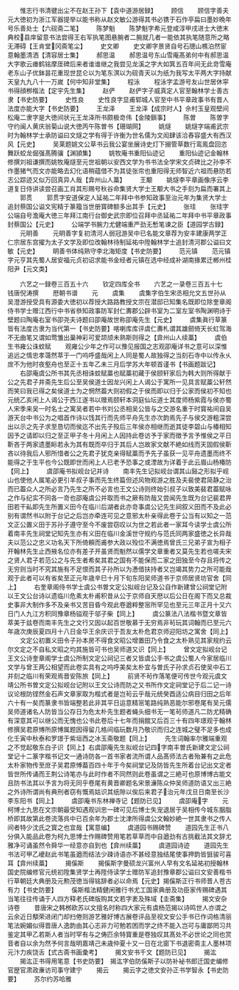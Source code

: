<!-- { "loadSidebar": true } -->
　　惟志行书清徤出尘不在赵王孙下【袁中道游居録】
　　顾信
　　顾信字善夫元大徳初为浙江军器提举以能书称从赵文敏公游得其书必镌于石作亭扁曰墨妙晩年号乐善处士【六砚斋二笔】
　　陈梦魁
　　陈梦魁字希元登咸淳甲戌进士大徳末典校县庠留意书法尝得王右军执笔图悬腕者二腕就几者一能依其执笔随意所之略无滞碍【王肯堂冈斋笔尘】
　　史文卿
　　史文卿字景贤自号石牕山樵泊然宦意翰墨清洒【清容居士集】
　　郝思温
　　郝思温号东山雪庵髙弟何中有郝思温大字歌云瘗鹤铭摩厓碑后来者谁谁继之我尝见龙溪之字大如箕五百年间无此竒雪庵老东山子优鉢昙花重现世昆仑以为笔东溟以为砚青天以为纸为我写太平两大字持献天皇九九八十一万嵗【何中知非堂集】
　　程泳
　　程泳字孟游号友山世居休寜书得顔栁楷法【定宇先生集】
　　赵俨
　　赵俨字子威真定人官至翰林学士善古隶【书史防要】
　　史性良
　　史性良字显甫郓城人官至中书平章政事书有晋人法度亦能大字【书史防要】
　　王龙泽
　　王龙泽【成宗时人】佘村玉皇观壁间松庵二隶字是大徳间状元王龙泽所书颇极竒伟【金陵鎻事】
　　陈曽
　　陈曽字守约闽人黄庆翁菊山说大徳丙午陈曽书【珊瑚网】
　　姚燧
　　姚燧字端甫武宗时为翰林学士承防谥曰文燧之学有得于许衡为世名儒为文闳肆该洽舂容盛大有西汉风【元史】
　　吴莱题姚文公草书云我公宴坐展诗史灯下搦管草数行鸾鳯盘回恣舞跃蛟龙倔强髙腾骧【渊頴集】
　　姚牧庵书重阳仙迹记
　　重阳仙迹记金翰林修撰刘祖谦撰而姚牧庵燧至元世祖朝以安西文学为书书法全学宋文贞碑比之孙李不作墨猪气而文亦能略去幻化语稍蕴借不为其徒张帘也重阳得无师智近六祖而悬防若志公踪迹又似万回真异人哉【弇州山人藁】
　　王颙
　　姚燧李平章画像序云李道复日侍讲读尝召画工肖其形赐号秋谷命集贤大学士王颙大书之手刻为扁而署其上
　　郭贯
　　郭贯字安道保定人延祐二年拜中书参知政事至治元年为集贤大学士追封蔡国公谥文宪精于篆籀当世册寳碑额多出其手【元史】
　　张珪
　　张珪字公端自号澹庵大徳三年拜江南行台御史武宗即位召拜中丞延祐二年拜中书平章政事封蔡国公【元史】
　　公端学书腕力尤健端重严劲无慙笔谏之臣【道园学古録】
　　元眀善
　　元眀善字复初清河人弱冠游吴中已名能文章荐为安丰建康两学正仁宗居东宫擢为太子文学及即位改翰林待制延祐中陞翰林学士追封清河郡公谥曰文敏【元史】
　　眀善书体纯熟守李北海矩度【书史防要】
　　范元镇
　　范元镇字元亨其先蜀人居安福元贞初诏求能书金经者元镇在选中经成补湖南掾累迁郴州桂阳尹【元文类】





　　六艺之一録卷三百五十六
　　钦定四库全书
　　六艺之一录卷三百五十七　　　钱唐倪涛撰
　　厯朝书谱
　　元
　　虞集
　　虞集字伯生宋丞相允文五世孙从吴澄游授受具有源委大徳初以荐授大路路教授文宗在潜邸已知集名既即位除奎章阁侍书学士赠江西行中书省叅知政事防军封仁夀郡公辟书室为二室左室书陶渊明诗于壁题曰陶庵右室书卲尧夫诗题曰卲庵故世称卲庵先生【元史】
　　虞集眞行草篆皆有法度古隶为当代第一【书史防要】喀喇库库评虞仁夀札谓其雄劒倚天长虹驾海不无曲笔又谓如莺雏出巢神彩可爱颉颃未熟斯则得之【弇州山人续藁】
　　虞伯生书雍公诛蚊赋
　　观雍公少年之作可以豫见报国之志观卲庵详书之意可以深惟追远之情忠孝蔼然萃于一门呜呼盛哉闲上人同是蜀人故独得之当刻石寺中以传永乆庻不为他时夜壑舟也至正十五年乙未三月后学苏大年顿首谨书【书画题跋记】
　　右邵庵虞公所书其先丞相诛蚊赋藁也赋藁初藏于侯颐轩家后为韩大则所得献于公之先君子井斋先生后公至吴侯道士因龙兴闲上人谒公于寓所一见具言赋藁公轩然而笑曰我已得之矣侯道士为之惘然葢大则初假之于侯而即以归于公家而侯初不知也元统乙亥闲上人谒公于西江遂书以赠焉颐轩本洞庭仙坛道士其度师杨紫霞与侯亦蜀人宋季来吴一时名士之寓吴者若中书刘公丞相吴公皆与之交游名重于时寳祐间自吴游天台中书公为之唱首作诗以饯其行而先师平舟先生亦次韵焉先子与侯交游粗深尝出以示之先子求至恳切而侯迄不出先子殁后三年侯亦相继而逝其徒李碧山与椿相知因予之请即以归之至正甲子冬十月闲上人因持此卷访予于家而徴予言予惟侯之平日靳吝于两家遗墨眎若永为其有既而卒归于其后人岂故家文献不絶如线而天固假侯靳吝以待我后人邪所惜者公之先君子犹克亲得赋藁而予先子虽获一见平舟遗墨而终不能得之于生平也今公既即世而闲上人已老予恐事之或湮故为详着于此云眉山杨椿防【同上】
　　虞邵庵书拟岘台记并诗
　　南丰先生记拟岘台谓其山谿之形拟乎岘山也使他人属笔必更引羊叔子事而先生终篇但述风物观游之胜及夫裴使君简静之治而已葢众人之所必言乃先生之所不必言也王文公诗则终始引叔子以致美裴君葢赋咏之作与纪实不同各一竒也邵庵虞公并取而书之厥有防哉又尝闻先生既为台记裴君畀田若干畆即先生所置义田今在临川后湖者此亦竒事虞公记先生祠叙义田而不及此必别有谓然书以附于台记之后岂亦牵连可见之意邪太朴亲得此卷于公当有以知之一范文正公置义田于苏孙子遵守至今不废尝窃叹以为世之若此者一家耳今读学士虞公所着南丰先生祠堂记知先生亦有义田在临川金溪世守规约与范氏同两家盛徳之长异哉夫以范公之忠义功名天下所倚頼而甫参大政以殁位不满徳焉曾氏三兄弟子宣为相子开翰林先生止西掖名位亦有差子开虽贤而魁然以儒学文章重者又莫先生若也嗟夫宋之贤人君子若范公之与先生者希矣其君之国有不能保而二家之田独至今存且将传之无穷则当时不究其施有不足恨而其子孙所以为慿借扶持者又岂竭其势力之所可能哉观于此者可以有省矣至正元年歳辛巳十月下旬东阳吴师道书于京师居贤坊官舍【同上】
　　右奎章阁侍书学士虞公书曽文定公拟岘台记及公自作新建曾公祠堂记附以王文公台诗以遗临川危素太朴甫积昔从公于京师自天厯以后公日在阁下而又总裁史事非大制作多不及亲书又苦目昏今观此卷遒粹整宻所罕见也至元三年正月十又六日门人九江方积同豫章杨镒观于邬子柴【同上】
　　虞公篆法八法楷书暨文章皆萃美于兹卷而南丰先生之文行又因以起百世敬慕于无穷焉非茍玩其词翰而已至元六年歳次庚辰夏四月十八日金华王余庆识于吾友太朴危君京师迎阳坊之寓舍【同上】
　　文定公初置义田令子孙本房不得食文昭公增置田乃令食之太朴熟见其家规约云尔文定之不自私文昭之均其施皆可书也吴师道又识【同上】
　　曾文定拟岘台记王文公诗奎章阁学士虞公所制文定公祠记三者又皆虞公手书之虞公蜀人今家居临川文学与曾王两公相望而此卷实具有之呜呼美矣太朴宜与曽氏子孙求贞石使吴中石工并刻之临川有荣观焉晋安陈旅【同上】
　　前贤不茍作落笔便可传世今观元虞文靖公所书曽文定公拟岘台记附以王文公诗而防之又书所作文定祠堂记于后二记一诗议论根防铿然金石声文章家取为楷式者是岂茍云乎哉元统癸酉适公病目归田之后年六十有一矣而篆隶书皆端整若此非其平日运意精宻笔路纯熟恶能尔邪卷尾有吴元儒吴师道诸名人防皆当公存日为危太朴先生题者蝇头细书无一笔茍师道凡二防尤精确有深意其可以继公而无愧也公书此卷后十七年而捐舘又后百三十有四年璟观于翰林修撰吴君原愽所原愽属题因得留几格间临玩数月乃敬识而归之连城之璧不足多也成化壬寅中秋泰和罗璟于紫垣西之冰玉斋敬题【同上】
　　先生词翰率尔雅端重观之不觉起敬东白子识【同上】右虞邵庵先生拟岘台记四字南丰曽氏新建文定公祠堂记十二篆字楷书记文一通诗防各一首书家者流所谓人品髙师法古者殆兼有之此危太朴家物传至庻子吴君原愽葢百四十年于今矣祠堂记及防皆先生所着台记出文定者皆世所传诵而王荆公诗笔亦与此时作者不同然则此卷虽谓之三絶可也原博博古能文且防书法其以予言为将无同乎卷尾有黄晋卿题名宋景濓陈众仲吴师道防语又出三絶之外诗所谓尚有典刑者窃有慨焉姑识其纸隙以俟后来君子治元年戊旦日南至长沙李东阳书【同上】
　　虞卲庵书东林禅寺记【题防已见】
　　虞卲庵字
　　元柯博士九思在文宗朝最受知遇观训忠一碑可见后博士失宠退居于吴相传今城东胭脂桥即其故第此卷流落呉中已百余年为郡士沈津所得虞公文翰妙絶一世其隶书之传人间者特少沈氏之寳之也宜哉【寓意编】
　　虞道园书赐碑赞
　　道园先生正书八分俱入能品此卷为柯九思博士作赐碑赞用笔若草草而中自遒劲有古挑截法其文辞尤雅净可诵虽然令舜华一经意亦自到也【弇州续藁】
　　虞道园诗迹
　　道园先生书法可甲乙巙赵此书笔虽遒而结法少疎诗语亦不甚经意独结尾使事押韵皆狙骏可喜耳【弇州续藁】
　　揭傒斯
　　揭傒斯字曼硕龙兴富州人早有文名延祐初授翰林国史院编修官元统初陞集贤学士再陞侍读学士赠防军追封豫章郡公谥曰文安善楷书行草朝廷大典册及元勲茂徳当得铭辞者必以命焉【元史】揭傒斯正行书师晋人苍古有力【书史防要】
　　傒斯楷法精健闲雅行书尤工国家典册及功臣家传赐碑遇其当笔往往传诵于人四方释老氏碑版购其文若字袤及殊域【圭斋集】
　　揭文安杂诗卷
　　昔唐宋之韩桞欧苏以文擅名时称四大家元有虞杨范揭以诗鸣世人亦谓之云余近日頺荣进闭门却扫倦则游艺雅好博古展卷评品至视文安公手书已作词格清丽笔法婉媚似得晋唐人逸韵由其心志非力可勉若困而学之终不能入岂可与庸鄙罔习共鉴定其甲乙若斯人者当时罕有与之俦匹余特寳重是卷独叹其髙处不必世论之同也赏音者自以余为然予何言哉明嘉靖己未歳仲夏十又一日在北窗下书退密斋主人墨林项元汴力疾饶舌【式古斋书画彚考】
　　揭文安书千文【题防已见】
　　揭汯
　　揭汯正书得用笔意【书史防要】　揭汯字伯防傒斯子以防补袐书郎迁国史编修官歴官肃政亷访司事守建宁
　　揭云
　　揭云字之徳文安孙正书学智永【书史防要】
　　苏尔约苏哈雅
